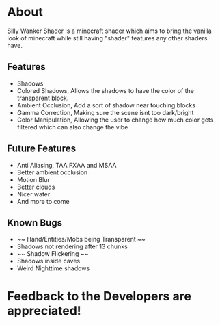 # About

Silly Wanker Shader is a minecraft shader which aims to bring the vanilla look of minecraft while still having "shader" features any other shaders have.

## Features
- Shadows
- Colored Shadows, Allows the shadows to have the color of the transparent block.
- Ambient Occlusion, Add a sort of shadow near touching blocks
- Gamma Correction, Making sure the scene isnt too dark/bright
- Color Manipulation, Allowing the user to change how much color gets filtered which can also change the vibe

## Future Features
- Anti Aliasing, TAA FXAA and MSAA
- Better ambient occlusion
- Motion Blur
- Better clouds
- Nicer water
- And more to come

## Known Bugs
- ~~ Hand/Entities/Mobs being Transparent ~~
- Shadows not rendering after 13 chunks
- ~~ Shadow Flickering ~~
- Shadows inside caves
- Weird Nighttime shadows

# Feedback to the Developers are appreciated!